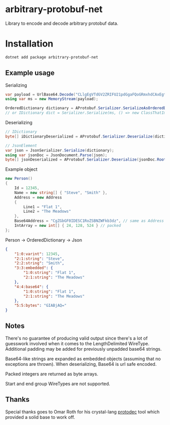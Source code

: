 # arbitrary-protobuf-net

Library to encode and decode arbitrary protobuf data.

# Installation

```sh
dotnet add package arbitrary-protobuf-net
```

## Example usage

Serializing
```csharp
var payload = UrlBase64.Decode("CLlgEgVTdGV2ZRIFU21pdGgaFQoGRmxhdCAxEgtUaGUgTWVhZG93cyIcQ2daR2JHRjBJREVTQzFSb1pTQk5aV0ZrYjNkeioFGIABjAQ"); // UrlBase64 is a nuget package
using var ms = new MemoryStream(payload);

OrderedDictionary dictionary = AProtobuf.Serializer.SerializeAsOrderedDictionary(ms);
// or IDictionary dict = Serializer.Serialize(ms, () => new ClassThatImplementsIDictionary());
```

Deserializing

```csharp
// IDictionary
byte[] iDictionaryDeserialized = AProtobuf.Serializer.Deserialize(dictionary);

// JsonElement
var json = JsonSerializer.Serialize(dictionary);
using var jsonDoc = JsonDocument.Parse(json);
byte[] jsonDeserialized = AProtobuf.Serializer.Deserialize(jsonDoc.RootElement);
```

Example object

```csharp
new Person()
{
    Id = 12345, 
    Name = new string[] { "Steve", "Smith" }, 
    Address = new Address
    {
        Line1 = "Flat 1",
        Line2 = "The Meadows"
    },
    Base64Address = "CgZGbGF0IDESC1RoZSBNZWFkb3dz", // same as Address above, but already encoded
    IntArray = new int[] { 24, 128, 524 } // packed
};
```
Person -> OrderedDictionary -> Json

```json
{
    "1:0:varint": 12345,
    "2:1:string": "Steve", 
    "2:2:string": "Smith",
    "3:3:embedded": {
        "1:0:string": "Flat 1",
        "2:1:string": "The Meadows"
    },
    "4:4:base64": {
        "1:0:string": "Flat 1",
        "2:1:string": "The Meadows"
    },
    "5:5:bytes": "GIABjAQ="
}
```

## Notes

There's no guarantee of producing valid output since there's a lot of guesswork involved when it comes to the LengthDelimited WireType. Additional padding may be added for previously unpadded base64 strings. 

Base64-like strings are expanded as embedded objects (assuming that no exceptions are thrown). When deserializing, Base64 is url safe encoded.

Packed integers are returned as byte arrays. 

Start and end group WireTypes are not supported.

## Thanks

Special thanks goes to Omar Roth for his crystal-lang [protodec](https://github.com/omarroth/protodec) tool which provided a solid base to work off.
